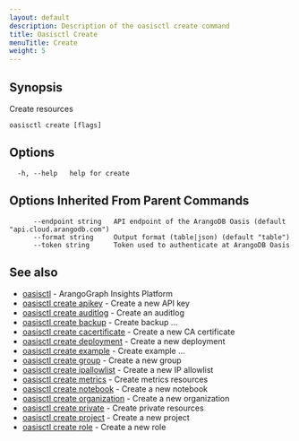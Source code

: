 ```yaml
---
layout: default
description: Description of the oasisctl create command
title: Oasisctl Create
menuTitle: Create
weight: 5
---
```

## Synopsis
Create resources

```
oasisctl create [flags]
```

## Options
```
  -h, --help   help for create
```

## Options Inherited From Parent Commands
```
      --endpoint string   API endpoint of the ArangoDB Oasis (default "api.cloud.arangodb.com")
      --format string     Output format (table|json) (default "table")
      --token string      Token used to authenticate at ArangoDB Oasis
```

## See also
* [oasisctl](../options.md)	 - ArangoGraph Insights Platform
* [oasisctl create apikey](create-apikey.md)	 - Create a new API key
* [oasisctl create auditlog](create-auditlog.md)	 - Create an auditlog
* [oasisctl create backup](create-backup.md)	 - Create backup ...
* [oasisctl create cacertificate](create-cacertificate.md)	 - Create a new CA certificate
* [oasisctl create deployment](create-deployment.md)	 - Create a new deployment
* [oasisctl create example](create-example.md)	 - Create example ...
* [oasisctl create group](create-group.md)	 - Create a new group
* [oasisctl create ipallowlist](create-ipallowlist.md)	 - Create a new IP allowlist
* [oasisctl create metrics](create-metrics.md)	 - Create metrics resources
* [oasisctl create notebook](create-notebook.md)	 - Create a new notebook
* [oasisctl create organization](create-organization.md)	 - Create a new organization
* [oasisctl create private](create-private.md)	 - Create private resources
* [oasisctl create project](create-project.md)	 - Create a new project
* [oasisctl create role](create-role.md)	 - Create a new role

